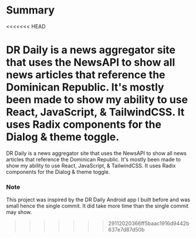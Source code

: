# Summary
<<<<<<< HEAD

DR Daily is a news aggregator site that uses the NewsAPI to show all news
articles that reference the Dominican Republic. It's mostly been made to show my
ability to use React, JavaScript, & TailwindCSS. It uses Radix components for
the Dialog & theme toggle.
=======
DR Daily is a news aggregator site that uses the NewsAPI to show all news articles that reference
the Dominican Republic. 
It's mostly been made to show my ability to use React, JavaScript, & TailwindCSS.
It uses Radix components for the Dialog & theme toggle.

### Note
This project was inspired by the DR Daily Android app I built before and was small hence the single commit. It did take more time than the single commit may show.
>>>>>>> 29112020366ff5baac1916d9442b637e7d87d50b
